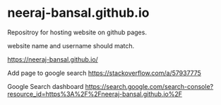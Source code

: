 # neeraj-bansal.github.io
Repositroy for hosting website on github pages.

website name and username should match.

https://neeraj-bansal.github.io/

Add page to google search
https://stackoverflow.com/a/57937775

Google Search dashboard
https://search.google.com/search-console?resource_id=https%3A%2F%2Fneeraj-bansal.github.io%2F
